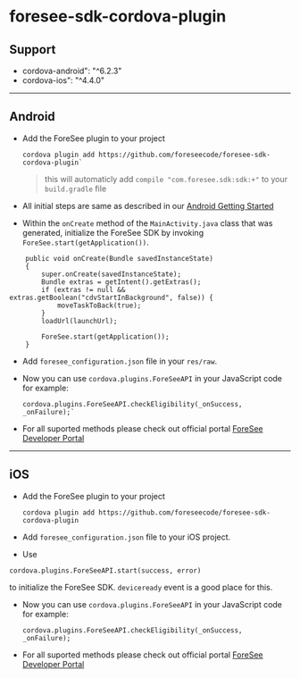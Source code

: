 # foresee-sdk-cordova-plugin

## Support 

* cordova-android": "^6.2.3"
* cordova-ios": "^4.4.0"

----
## Android

* Add the ForeSee plugin to your project 

   ```
   cordova plugin add https://github.com/foreseecode/foresee-sdk-cordova-plugin`
   ```

   > this will automaticly add `compile "com.foresee.sdk:sdk:+"` to your `build.gradle` file

* All initial steps are same as described in our  [Android Getting Started](https://developer.foresee.com/docs/tutorial)

* Within the `onCreate` method of the `MainActivity.java` class that was generated, initialize the ForeSee SDK by invoking `ForeSee.start(getApplication())`.

``` @Override
    public void onCreate(Bundle savedInstanceState)
    {
        super.onCreate(savedInstanceState);
        Bundle extras = getIntent().getExtras();
        if (extras != null && extras.getBoolean("cdvStartInBackground", false)) {
            moveTaskToBack(true);
        }
        loadUrl(launchUrl);

        ForeSee.start(getApplication());
    }
``` 

* Add `foresee_configuration.json` file in your `res/raw`.

* Now you can use `cordova.plugins.ForeSeeAPI` in your JavaScript code for example:

   ```
   cordova.plugins.ForeSeeAPI.checkEligibility(_onSuccess, _onFailure);`
   ```

* For all suported methods please check out official portal [ForeSee Developer Portal](https://developer.foresee.com)
   
----
## iOS

* Add the ForeSee plugin to your project 

   ```
   cordova plugin add https://github.com/foreseecode/foresee-sdk-cordova-plugin
   ```

* Add `foresee_configuration.json` file to your iOS project.

* Use 

```
cordova.plugins.ForeSeeAPI.start(success, error)
``` 
to initialize the ForeSee SDK. `deviceready` event is a good place for this.

* Now you can use `cordova.plugins.ForeSeeAPI` in your JavaScript code for example:

   ```
   cordova.plugins.ForeSeeAPI.checkEligibility(_onSuccess, _onFailure);
   ```

* For all suported methods please check out official portal [ForeSee Developer Portal](https://developer.foresee.com)